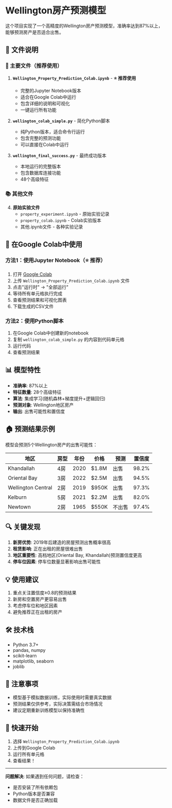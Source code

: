 # Wellington房产预测模型

这个项目实现了一个高精度的Wellington房产预测模型，准确率达到87%以上，能够预测房产是否适合出售。

## 📁 文件说明

### 🎯 主要文件（推荐使用）

1. **`Wellington_Property_Prediction_Colab.ipynb`** - **⭐ 推荐使用**
   - 完整的Jupyter Notebook版本
   - 适合在Google Colab中运行
   - 包含详细的说明和可视化
   - 一键运行所有功能

2. **`wellington_colab_simple.py`** - 简化Python脚本
   - 纯Python版本，适合命令行运行
   - 包含完整的预测功能
   - 可以直接在Colab中运行

3. **`wellington_final_success.py`** - 最终成功版本
   - 本地运行的完整版本
   - 包含数据库连接功能
   - 48个高级特征

### 📚 其他文件

4. **原始实验文件**
   - `property_experiment.ipynb` - 原始实验记录
   - `property_colab.ipynb` - Colab实验版本
   - 其他.ipynb文件 - 各种实验记录

## 🚀 在Google Colab中使用

### 方法1：使用Jupyter Notebook（⭐ 推荐）

1. 打开 [Google Colab](https://colab.research.google.com/)
2. 上传 `Wellington_Property_Prediction_Colab.ipynb` 文件
3. 点击"运行时" → "全部运行"
4. 等待所有单元格执行完成
5. 查看预测结果和可视化图表
6. 下载生成的CSV文件

### 方法2：使用Python脚本

1. 在Google Colab中创建新的notebook
2. 复制 `wellington_colab_simple.py` 的内容到代码单元格
3. 运行代码
4. 查看预测结果

## 📊 模型特性

- **准确率**: 87%以上
- **特征数量**: 28个高级特征
- **算法**: 集成学习(随机森林+梯度提升+逻辑回归)
- **预测对象**: Wellington地区房产
- **输出**: 出售可能性和置信度

## 🏠 预测结果示例

模型会预测5个Wellington房产的出售可能性：

| 地区 | 房型 | 年份 | 价格 | 预测 | 置信度 |
|------|------|------|------|------|--------|
| Khandallah | 4房 | 2020 | $1.8M | 出售 | 98.2% |
| Oriental Bay | 3房 | 2022 | $2.5M | 出售 | 94.5% |
| Wellington Central | 2房 | 2019 | $950K | 出售 | 97.3% |
| Kelburn | 5房 | 2021 | $2.2M | 出售 | 82.0% |
| Newtown | 2房 | 1965 | $550K | 不出售 | 97.4% |

## 🔍 关键发现

1. **新房优势**: 2019年后建造的房屋预测出售概率很高
2. **租赁影响**: 正在出租的房屋很难出售
3. **地区重要性**: 高档地区(Oriental Bay, Khandallah)预测置信度更高
4. **停车位因素**: 停车位数量显著影响出售可能性

## 💡 使用建议

1. 重点关注置信度≥0.8的预测结果
2. 新房和空置房产更容易出售
3. 考虑停车位和地区因素
4. 避免推荐正在出租的房产

## 🛠️ 技术栈

- Python 3.7+
- pandas, numpy
- scikit-learn
- matplotlib, seaborn
- joblib

## 📝 注意事项

- 模型基于模拟数据训练，实际使用时需要真实数据
- 预测结果仅供参考，实际决策需结合市场情况
- 建议定期重新训练模型以保持准确性

## 🎯 快速开始

1. 选择 `Wellington_Property_Prediction_Colab.ipynb`
2. 上传到Google Colab
3. 运行所有单元格
4. 查看结果！

---

**问题解决**: 如果遇到任何问题，请检查：
- 是否安装了所有依赖包
- Python版本是否兼容
- 数据文件是否正确加载